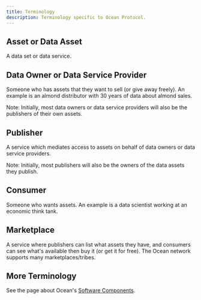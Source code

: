 ```yaml
---
title: Terminology
description: Terminology specific to Ocean Protocol.
---
```


## Asset or Data Asset

A data set or data service.

## Data Owner or Data Service Provider

Someone who has assets that they want to sell (or give away freely). An example is an almond distributor with 30 years of data about almond sales.

Note: Initially, most data owners or data service providers will also be the publishers of their own assets.

## Publisher

A service which mediates access to assets on behalf of data owners or data service providers.

Note: Initially, most publishers will also be the owners of the data assets they publish.

## Consumer

Someone who wants assets. An example is a data scientist working at an economic think tank.

## Marketplace

A service where publishers can list what assets they have, and consumers can see what's available then buy it (or get it for free). The Ocean network supports many marketplaces/tribes.

## More Terminology

See the page about Ocean's [Software Components](/concepts/components/).
